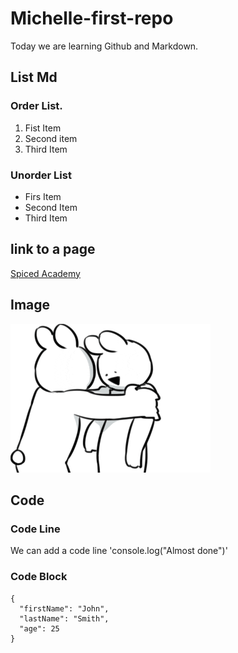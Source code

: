 # Michelle-first-repo

Today we are learning Github and Markdown.

## List Md

### Order List.
1. Fist Item
2. Second item
3. Third Item

### Unorder List
- Firs Item
- Second Item
- Third Item

## link to a page
[Spiced Academy](https://www.spiced-academy.com/en)

## Image
![Let's go](./giphy.gif)



## Code

### Code Line
We can add a code line 'console.log("Almost done")'

### Code Block
```
{
  "firstName": "John",
  "lastName": "Smith",
  "age": 25
}
```
